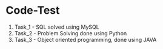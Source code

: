 # Code-Test

1. Task_1 - SQL solved using MySQL
2. Task_2 - Problem Solving done using Python
3. Task_3 - Object oriented programming, done using JAVA
